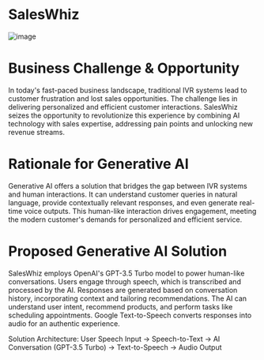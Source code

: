 # SalesWhiz
![image](https://github.com/Ayushkumawat/SalesWhiz/assets/76219349/e7198102-3530-47db-bfd0-e57a31525cd3)

# Business Challenge & Opportunity
In today's fast-paced business landscape, traditional IVR systems lead to customer frustration and lost sales opportunities. The challenge lies in delivering personalized and efficient customer interactions. SalesWhiz seizes the opportunity to revolutionize this experience by combining AI technology with sales expertise, addressing pain points and unlocking new revenue streams.

# Rationale for Generative AI
Generative AI offers a solution that bridges the gap between IVR systems and human interactions. It can understand customer queries in natural language, provide contextually relevant responses, and even generate real-time voice outputs. This human-like interaction drives engagement, meeting the modern customer's demands for personalized and efficient service.

# Proposed Generative AI Solution
SalesWhiz employs OpenAI's GPT-3.5 Turbo model to power human-like conversations. Users engage through speech, which is transcribed and processed by the AI. Responses are generated based on conversation history, incorporating context and tailoring recommendations. The AI can understand user intent, recommend products, and perform tasks like scheduling appointments. Google Text-to-Speech converts responses into audio for an authentic experience.

Solution Architecture: User Speech Input -> Speech-to-Text -> AI Conversation (GPT-3.5 Turbo) -> Text-to-Speech -> Audio Output
